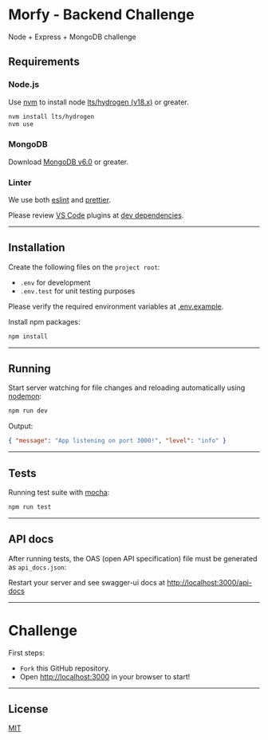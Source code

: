 # Morfy - Backend Challenge

Node + Express + MongoDB challenge

## Requirements

### Node.js

Use [nvm](https://github.com/nvm-sh/nvm) to install node [lts/hydrogen (v18.x)](https://nodejs.org/en/download/) or greater.

```bash
nvm install lts/hydrogen
nvm use
```

### MongoDB

Download [MongoDB v6.0](https://docs.mongodb.com/manual/installation/) or greater.

### Linter

We use both [eslint](https://eslint.org/) and [prettier](https://prettier.io/).

Please review [VS Code](https://code.visualstudio.com/) plugins at [dev dependencies](package.json).

---

## Installation

Create the following files on the `project root`:

- `.env` for development
- `.env.test` for unit testing purposes

Please verify the required environment variables at [.env.example](.env.example).

Install npm packages:

```bash
npm install
```

---

## Running

Start server watching for file changes and reloading automatically using [nodemon](https://github.com/remy/nodemon/):

```bash
npm run dev
```

Output:

```json
{ "message": "App listening on port 3000!", "level": "info" }
```

---

## Tests

Running test suite with [mocha](https://mochajs.org/):

```bash
npm run test
```

---

## API docs

After running tests, the OAS (open API specification) file must be generated as `api_docs.json`:

Restart your server and see swagger-ui docs at [http://localhost:3000/api-docs](http://localhost:3000/api-docs)

---

# Challenge

First steps:

- `Fork` this GitHub repository.
- Open [http://localhost:3000](http://localhost:3000) in your browser to start!

---

## License

[MIT](https://choosealicense.com/licenses/mit/)
